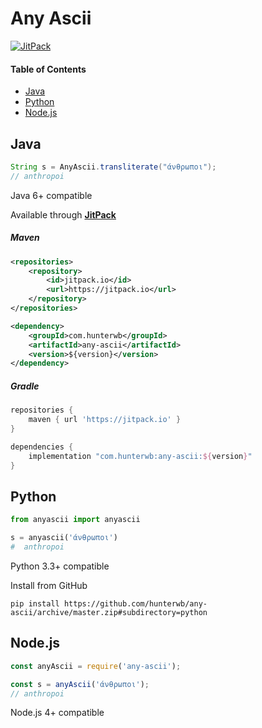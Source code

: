 # Any Ascii
[![JitPack](https://jitpack.io/v/com.hunterwb/any-ascii.svg)](https://jitpack.io/#com.hunterwb/any-ascii)

#### Table of Contents

- [Java](#Java)
- [Python](#Python)
- [Node.js](#Nodejs)

## Java

```java
String s = AnyAscii.transliterate("άνθρωποι");
// anthropoi
```

Java 6+ compatible

Available through [**JitPack**](https://jitpack.io/#com.hunterwb/any-ascii)

##### Maven

```xml
<repositories>
    <repository>
        <id>jitpack.io</id>
        <url>https://jitpack.io</url>
    </repository>
</repositories>
```

```xml
<dependency>
    <groupId>com.hunterwb</groupId>
    <artifactId>any-ascii</artifactId>
    <version>${version}</version>
</dependency>
```

##### Gradle

```groovy
repositories {
    maven { url 'https://jitpack.io' }
}
```

```groovy
dependencies {
    implementation "com.hunterwb:any-ascii:${version}"
}
```

## Python

```python
from anyascii import anyascii

s = anyascii('άνθρωποι')
#  anthropoi
```

Python 3.3+ compatible

Install from GitHub

```
pip install https://github.com/hunterwb/any-ascii/archive/master.zip#subdirectory=python
```

## Node.js

```javascript
const anyAscii = require('any-ascii');

const s = anyAscii('άνθρωποι');
// anthropoi
```

Node.js 4+ compatible
